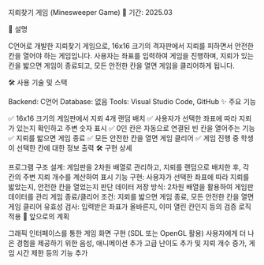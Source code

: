 지뢰찾기 게임 (Minesweeper Game)
📅 기간: 2025.03

📌 설명

C언어로 개발한 지뢰찾기 게임으로, 16x16 크기의 격자판에서 지뢰를 피하면서 안전한 칸을 열어야 하는 게임입니다. 사용자는 좌표를 입력하여 게임을 진행하며, 지뢰가 있는 칸을 밟으면 게임이 종료되고, 모든 안전한 칸을 열면 게임을 클리어하게 됩니다.

🛠 사용 기술 및 스택

Backend: C언어
Database: 없음
Tools: Visual Studio Code, GitHub
✨ 주요 기능

✅ 16x16 크기의 게임판에서 지뢰 4개 랜덤 배치
✅ 사용자가 선택한 좌표에 따라 지뢰가 있는지 확인하고 주변 숫자 표시
✅ 0인 칸은 자동으로 연결된 빈 칸을 열어주는 기능
✅ 지뢰를 밟으면 게임 종료
✅ 모든 안전한 칸을 열면 게임 클리어
✅ 게임 진행 중 학생이 선택한 칸에 대한 정보 출력
🛠 구현 상세

프로그램 구조 설계: 게임판을 2차원 배열로 관리하고, 지뢰를 랜덤으로 배치한 후, 각 칸의 주변 지뢰 개수를 계산하여 표시
기능 구현: 사용자가 선택한 좌표에 따라 지뢰를 밟았는지, 안전한 칸을 열었는지 판단
데이터 저장 방식: 2차원 배열을 활용하여 게임판 데이터를 관리
게임 종료/클리어 조건: 지뢰를 밟으면 게임 종료, 모든 안전한 칸을 열면 게임 클리어
유효성 검사: 입력받은 좌표가 올바른지, 이미 열린 칸인지 등의 검증 로직 적용
🚀 앞으로의 계획

그래픽 인터페이스를 통한 게임 화면 구현 (SDL 또는 OpenGL 활용)
사용자에게 더 나은 경험을 제공하기 위한 음성, 애니메이션 추가
고급 난이도 추가 및 지뢰 개수 증가, 게임 시간 제한 등의 기능 추가
